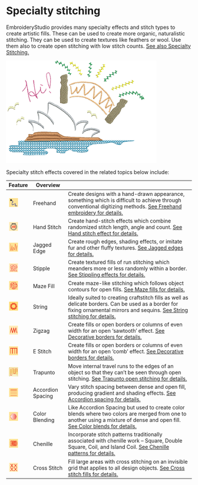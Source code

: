 # Specialty stitching

EmbroideryStudio provides many specialty effects and stitch types to create artistic fills. These can be used to create more organic, naturalistic stitching. They can be used to create textures like feathers or wool. Use them also to create open stitching with low stitch counts. [See also Specialty Stitching.](../../Decorative/specialty/Specialty_Stitching)

![FreehandStitchingSample.png](assets/FreehandStitchingSample.png)

Specialty stitch effects covered in the related topics below include:

| Feature                                                  | Overview          |                                                                                                                                                                                                                               |
| -------------------------------------------------------- | ----------------- | ----------------------------------------------------------------------------------------------------------------------------------------------------------------------------------------------------------------------------- |
| ![FreehandOpenObject.png](assets/FreehandOpenObject.png) | Freehand          | Create designs with a hand-drawn appearance, something which is difficult to achieve through conventional digitizing methods. [See Freehand embroidery for details.](../../Decorative/specialty/Freehand_embroidery)          |
| ![HandStitchEffect.png](assets/HandStitchEffect.png)     | Hand Stitch       | Create hand-stitch effects which combine randomized stitch length, angle and count. [See Hand stitch effect for details.](../../Decorative/specialty/Hand_stitch_effect)                                                      |
| ![JaggedEdge.png](assets/JaggedEdge.png)                 | Jagged Edge       | Create rough edges, shading effects, or imitate fur and other fluffy textures. [See Jagged edges for details.](../../Decorative/specialty/Jagged_edges)                                                                       |
| ![StippleFill.png](assets/StippleFill.png)               | Stipple           | Create textured fills of run stitching which meanders more or less randomly within a border. [See Stippling effects for details.](../../Decorative/specialty/Stippling_effects)                                               |
| ![MazeFill.png](assets/MazeFill.png)                     | Maze Fill         | Create maze-like stitching which follows object contours for open fills. [See Maze fills for details.](../../Decorative/specialty/Maze_fills)                                                                                 |
| ![String.png](assets/String.png)                         | String            | Ideally suited to creating craftstitch fills as well as delicate borders. Can be used as a border for fixing ornamental mirrors and sequins. [See String stitching for details.](../../Decorative/specialty/String_stitching) |
| ![ZigzagFill.png](assets/ZigzagFill.png)                 | Zigzag            | Create fills or open borders or columns of even width for an open ‘sawtooth’ effect. [See Decorative borders for details.](../../Decorative/specialty/Decorative_borders)                                                     |
| ![EStitch.png](assets/EStitch.png)                       | E Stitch          | Create fills or open borders or columns of even width for an open ‘comb’ effect. [See Decorative borders for details.](../../Decorative/specialty/Decorative_borders)                                                         |
| ![Trapunto.png](assets/Trapunto.png)                     | Trapunto          | Move internal travel runs to the edges of an object so that they can’t be seen through open stitching. [See Trapunto open stitching for details.](../../Decorative/specialty/Trapunto_open_stitching)                         |
| ![AccordionSpacing.png](assets/AccordionSpacing.png)     | Accordion Spacing | Vary stitch spacing between dense and open fill, producing gradient and shading effects. [See Accordion spacing for details.](../../Decorative/specialty/Accordion_spacing)                                                   |
| ![ColorBlending.png](assets/ColorBlending.png)           | Color Blending    | Like Accordion Spacing but used to create color blends where two colors are merged from one to another using a mixture of dense and open fill. [See Color blends for details.](../../Decorative/specialty/Color_blends)       |
| ![Coil.png](assets/Coil.png)                             | Chenille          | Incorporate stitch patterns traditionally associated with chenille work – Square, Double Square, Coil, and Island Coil. [See Chenille patterns for details.](../../Decorative/specialty/Chenille_patterns)                    |
| ![CrossStitchFill.png](assets/CrossStitchFill.png)       | Cross Stitch      | Fill large areas with cross stitching on an invisible grid that applies to all design objects. [See Cross stitch fills for details.](../../Decorative/specialty/Cross_stitch_fills)                                           |
